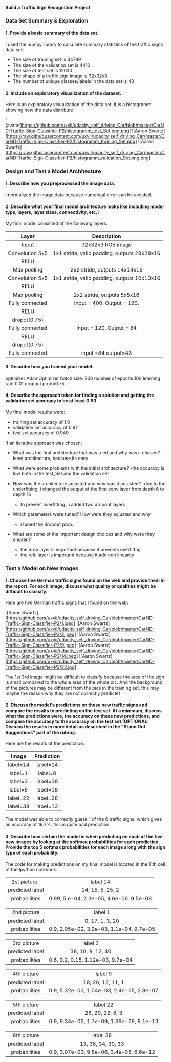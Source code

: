 

**Build a Traffic Sign Recognition Project**



### Data Set Summary & Exploration

#### 1. Provide a basic summary of the data set.

I used the numpy library to calculate summary statistics of the traffic
signs data set:

* The size of training set is 34799
* The size of the validation set is 4410
* The size of test set is 12630
* The shape of a traffic sign image is 32x32x3
* The number of unique classes/labels in the data set is 43

#### 2. Include an exploratory visualization of the dataset.

Here is an exploratory visualization of the data set. It is a histogramm showing how the data distribute

![avatar]https://github.com/uxvii/udacity_self_driving_Car/blob/master/CarND-Traffic-Sign-Classifier-P2/histogramm_test_Set.png.png]
![Aaron Swartz][https://raw.githubusercontent.com/uxvii/udacity_self_driving_Car/master/CarND-Traffic-Sign-Classifier-P2/histogramm_training_Set.png]
![Aaron Swartz][https://raw.githubusercontent.com/uxvii/udacity_self_driving_Car/master/CarND-Traffic-Sign-Classifier-P2/histogramm_validation_Set.png.png]


### Design and Test a Model Architecture

#### 1. Describe how you preprocessed the image data.

 I normalized the image data because numerical error can be avoided.


#### 2. Describe what your final model architecture looks like including model type, layers, layer sizes, connectivity, etc.) 

My final model consisted of the following layers:

| Layer         		|     Description	        					| 
|:---------------------:|:---------------------------------------------:| 
| Input         		| 32x32x3 RGB image   							| 
| Convolution 5x5     	| 1x1 stride, valid padding, outputs 28x28x16 	|
| RELU					|										
| Max pooling	      	| 2x2 stride,  outputs 14x14x16 
| Convolution 5x5	    | 1x1 stride, valid padding, outputs 10x10x16 | 
| RELU					|										
| Max pooling	      	| 2x2 stride,  outputs 5x5x16|				
| Fully connected	| Input = 400. Output = 120.|
|RELU|
|dropot(0.75)|
| Fully connected	| Input = 120. Output = 84|
|RELU|
|dropot(0.75)|       									
| Fully connected	|input =84   output=43 		|								

#### 3. Describe how you trained your model. 
optimizer:AdamOptimizer
batch size: 200
number of epochs:100
learning rate:0.01
dropout prob=0.75

#### 4. Describe the approach taken for finding a solution and getting the validation set accuracy to be at least 0.93. 

My final model results were:
* training set accuracy of 1.0
* validation set accuracy of 0.97
* test set accuracy of 0.949

If an iterative approach was chosen:
* What was the first architecture that was tried and why was it chosen?
  -lenet architecture, because its easy 

* What were some problems with the initial architecture?
  -the accuracy is low both in the test_Set and the validation set

* How was the architecture adjusted and why was it adjusted? 
  -due to the underfitting, i changed the output of the first conv layer from depth 6 to depth 16
  - to prevent overfitting , i added two dropout layers
	
* Which parameters were tuned? How were they adjusted and why
  - i tuned the dropout prob.

* What are some of the important design choices and why were they chosen? 
  - the drop layer is important because it prevents overfittng
  - the relu layer is important because it add non linearity



### Test a Model on New Images

#### 1. Choose five German traffic signs found on the web and provide them in the report. For each image, discuss what quality or qualities might be difficult to classify.

Here are five German traffic signs that I found on the web:

![Aaron Swartz][https://github.com/uxvii/udacity_self_driving_Car/blob/master/CarND-Traffic-Sign-Classifier-P2/1.jpeg] ![Aaron Swartz][https://github.com/uxvii/udacity_self_driving_Car/blob/master/CarND-Traffic-Sign-Classifier-P2/3.jpeg] ![Aaron Swartz][https://github.com/uxvii/udacity_self_driving_Car/blob/master/CarND-Traffic-Sign-Classifier-P2/9.jpeg] 
![Aaron Swartz][https://github.com/uxvii/udacity_self_driving_Car/blob/master/CarND-Traffic-Sign-Classifier-P2/14.jpeg] ![Aaron Swartz][https://github.com/uxvii/udacity_self_driving_Car/blob/master/CarND-Traffic-Sign-Classifier-P2/22.jpg]

The 1st 3rd image might be difficult to classify because the area of the sign is small compared to the whole area of the whole pic. And the background of the pictures may be different from the pics in the training set. this may maybe the reason why they are not correctly predictet

#### 2. Discuss the model's predictions on these new traffic signs and compare the results to predicting on the test set. At a minimum, discuss what the predictions were, the accuracy on these new predictions, and compare the accuracy to the accuracy on the test set (OPTIONAL: Discuss the results in more detail as described in the "Stand Out Suggestions" part of the rubric).

Here are the results of the prediction:

| Image			        |     Prediction	        					| 
|:---------------------:|:---------------------------------------------:| 
| label=14      		| label=14  									| 
| label=1     			| label=0 |
| label=3			|label=38 	|									
| label=9	      		| label=18 	|
| label=22		        | label=28      	   	|
| label=38	                | label=13    	   	   |

The model was able to correctly guess 1 of the 6 traffic signs, which gives an accuracy of 16.7%. this is quite bad prediction

#### 3. Describe how certain the model is when predicting on each of the five new images by looking at the softmax probabilities for each prediction. Provide the top 5 softmax probabilities for each image along with the sign type of each probability. 
The code for making predictions on my final model is located in the 11th cell of the Ipython notebook.

|      		|    	        					| 
|:---------------------:|:---------------------------------------------:| 
|1st picture   |label 14   |
|predicted label  |14, 15,  5, 25,  2|
|probabilities |  0.99,   5.e-04,   2.3e-05, 4.6e-06, 9.5e-08|

|      		|    	        					| 
|:---------------------:|:---------------------------------------------:| 
|2nd picture   |label 1   |
|predicted label  |  0, 17,  1,  3, 20|
|probabilities| 0.9,   2.05e-02,   3.9e-03, 1.1e-04,   9.7e-05|

|      		|    	        					| 
|:---------------------:|:---------------------------------------------:| 
|3rd picture   |label 3   |
|predicted label  | 38, 10,  9, 12, 40|
|probabilities|  0.6,   0.2,   0.15, 1.12e-03,   9.7e-04|

|      		|    	        					| 
|:---------------------:|:---------------------------------------------:| 
|4th picture   |label 9   |
|predicted label  | 18, 26, 12, 11,  1|
|probabilities|0.9,   5.32e-03,   1.04e-03, 2.4e-05,   2.8e-07|

|      		|    	        					| 
|:---------------------:|:---------------------------------------------:| 
|5th picture   |label 22  | 
|predicted label  | 28, 29, 22,  8,  3|
|probabilities| 0.9,   9.34e-02,   1.7e-09, 1.39e-09,   8.1e-13|

|      		|    	        					| 
|:---------------------:|:---------------------------------------------:| 
|6th picture   |label 38 | 
|predicted label  | 13, 38, 34, 30, 33|
|probabilities|0.9,   3.07e-03,   9.8e-06, 3.4e-08,   6.6e-12|

